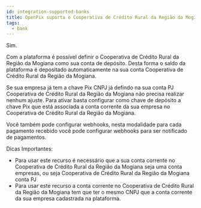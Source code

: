 ```yaml
---
id: integration-supported-banks
title: OpenPix suporta o Cooperativa de Crédito Rural da Região da Mogiana ?
tags:
  - bank
---
```


Sim.

Com a plataforma é possível definir o Cooperativa de Crédito Rural da Região da Mogiana como sua conta de depósito. Desta forma o saldo da plataforma é depositado automaticamente na sua conta Cooperativa de Crédito Rural da Região da Mogiana.

Se sua empresa já tem a chave Pix CNPJ já defindo na sua conta PJ Cooperativa de Crédito Rural da Região da Mogiana não precisa realizar nenhum ajuste. Para ativar basta configurar como chave de depósito a chave Pix que está associada a conta corrente da sua empresa no Cooperativa de Crédito Rural da Região da Mogiana.

Você também pode configurar webhooks, nesta modalidade para cada pagamento recebido você pode configurar webhooks para ser notificado de pagamentos.

Dicas Importantes:

- Para usar este recurso é necessário que a sua conta corrente no Cooperativa de Crédito Rural da Região da Mogiana seja uma conta empresas, ou seja Cooperativa de Crédito Rural da Região da Mogiana conta PJ
- Para usar este recurso a conta corrente no Cooperativa de Crédito Rural da Região da Mogiana tem que ter o mesmo CNPJ que a conta corrente da sua empresa cadastrada na plataforma.
